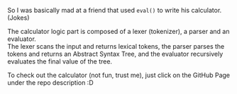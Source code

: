 So I was basically mad at a friend that used `eval()` to write his calculator. (Jokes)

The calculator logic part is composed of a lexer (tokenizer), a parser and an evaluator.  
The lexer scans the input and returns lexical tokens,
the parser parses the tokens and returns an Abstract Syntax Tree,
and the evaluator recursively evaluates the final value of the tree.

To check out the calculator (not fun, trust me), just click on the GitHub Page under the repo description :D

